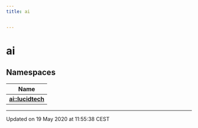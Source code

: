 ```yaml
---
title: ai


---
```


# ai









## Namespaces

| Name           |
| -------------- |
| **[ai::lucidtech](Namespaces/namespaceai_1_1lucidtech.md)**  |














-------------------------------

Updated on 19 May 2020 at 11:55:38 CEST